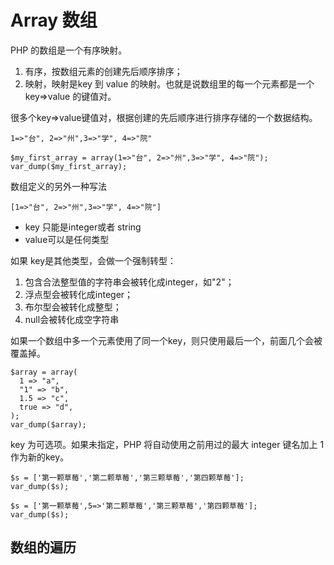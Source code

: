 # Array 数组
PHP 的数组是一个有序映射。
1. 有序，按数组元素的创建先后顺序排序；
2. 映射，映射是key 到 value 的映射。也就是说数组里的每一个元素都是一个key=>value 的键值对。

很多个key=>value键值对，根据创建的先后顺序进行排序存储的一个数据结构。

```
1=>"台", 2=>"州",3=>"学", 4=>"院"
```
```
$my_first_array = array(1=>"台", 2=>"州",3=>"学", 4=>"院");
var_dump($my_first_array);
```
数组定义的另外一种写法
```
[1=>"台", 2=>"州",3=>"学", 4=>"院"]
```
- key 只能是integer或者 string
- value可以是任何类型

如果 key是其他类型，会做一个强制转型：
1. 包含合法整型值的字符串会被转化成integer，如"2"；
2. 浮点型会被转化成integer；
3. 布尔型会被转化成整型；
4. null会被转化成空字符串

如果一个数组中多一个元素使用了同一个key，则只使用最后一个，前面几个会被覆盖掉。
```
$array = array(  
  1 => "a",  
  "1" => "b",  
  1.5 => "c",  
  true => "d",  
);  
var_dump($array);
```

key 为可选项。如果未指定，PHP 将自动使用之前用过的最大 integer 键名加上 1 作为新的key。

```
$s = ['第一颗草莓','第二颗草莓','第三颗草莓','第四颗草莓'];
var_dump($s);
```
```
$s = ['第一颗草莓',5=>'第二颗草莓','第三颗草莓','第四颗草莓'];
var_dump($s);
```

## 数组的遍历


<!--stackedit_data:
eyJoaXN0b3J5IjpbLTE3ODgwMzk1MSwxMjE5OTQ3MTQ4XX0=
-->